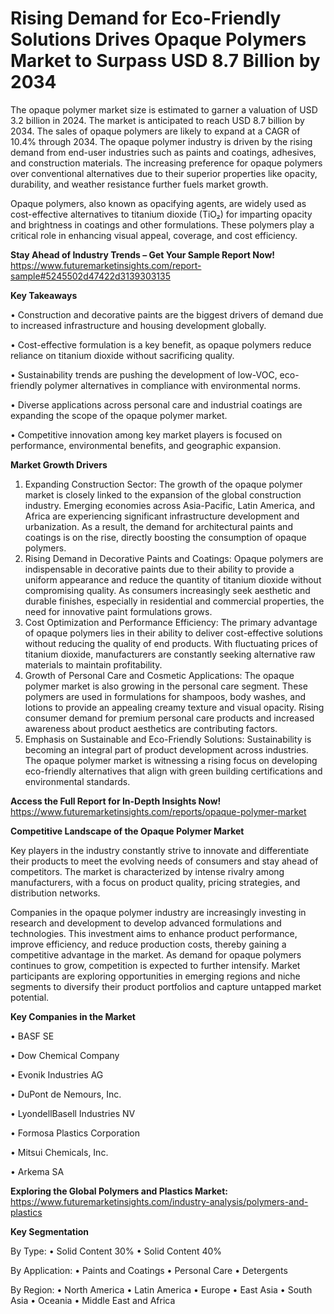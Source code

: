 # Rising Demand for Eco-Friendly Solutions Drives Opaque Polymers Market to Surpass USD 8.7 Billion by 2034

The opaque polymer market size is estimated to garner a valuation of USD 3.2 billion in 2024.   The market is anticipated to reach USD 8.7 billion by 2034. The sales of opaque polymers are likely to expand at a CAGR of 10.4% through 2034. The opaque polymer industry is driven by the rising demand from end-user industries such as paints and coatings, adhesives, and construction materials. The increasing preference for opaque polymers over conventional alternatives due to their superior properties like opacity, durability, and weather resistance further fuels market growth. 

Opaque polymers, also known as opacifying agents, are widely used as cost-effective alternatives to titanium dioxide (TiO₂) for imparting opacity and brightness in coatings and other formulations. These polymers play a critical role in enhancing visual appeal, coverage, and cost efficiency.

**Stay Ahead of Industry Trends – Get Your Sample Report Now!** https://www.futuremarketinsights.com/report-sample#5245502d47422d3139303135

**Key Takeaways**

•	Construction and decorative paints are the biggest drivers of demand due to increased infrastructure and housing development globally.

•	Cost-effective formulation is a key benefit, as opaque polymers reduce reliance on titanium dioxide without sacrificing quality.

•	Sustainability trends are pushing the development of low-VOC, eco-friendly polymer alternatives in compliance with environmental norms.

•	Diverse applications across personal care and industrial coatings are expanding the scope of the opaque polymer market.

•	Competitive innovation among key market players is focused on performance, environmental benefits, and geographic expansion.

**Market Growth Drivers**

1. Expanding Construction Sector: The growth of the opaque polymer market is closely linked to the expansion of the global construction industry. Emerging economies across Asia-Pacific, Latin America, and Africa are experiencing significant infrastructure development and urbanization. As a result, the demand for architectural paints and coatings is on the rise, directly boosting the consumption of opaque polymers.
2. Rising Demand in Decorative Paints and Coatings: Opaque polymers are indispensable in decorative paints due to their ability to provide a uniform appearance and reduce the quantity of titanium dioxide without compromising quality. As consumers increasingly seek aesthetic and durable finishes, especially in residential and commercial properties, the need for innovative paint formulations grows.
3. Cost Optimization and Performance Efficiency: The primary advantage of opaque polymers lies in their ability to deliver cost-effective solutions without reducing the quality of end products. With fluctuating prices of titanium dioxide, manufacturers are constantly seeking alternative raw materials to maintain profitability.
4. Growth of Personal Care and Cosmetic Applications: The opaque polymer market is also growing in the personal care segment. These polymers are used in formulations for shampoos, body washes, and lotions to provide an appealing creamy texture and visual opacity. Rising consumer demand for premium personal care products and increased awareness about product aesthetics are contributing factors.
5. Emphasis on Sustainable and Eco-Friendly Solutions: Sustainability is becoming an integral part of product development across industries. The opaque polymer market is witnessing a rising focus on developing eco-friendly alternatives that align with green building certifications and environmental standards.

**Access the Full Report for In-Depth Insights Now!** https://www.futuremarketinsights.com/reports/opaque-polymer-market

**Competitive Landscape of the Opaque Polymer Market**

Key players in the industry constantly strive to innovate and differentiate their products to meet the evolving needs of consumers and stay ahead of competitors. The market is characterized by intense rivalry among manufacturers, with a focus on product quality, pricing strategies, and distribution networks.

Companies in the opaque polymer industry are increasingly investing in research and development to develop advanced formulations and technologies. This investment aims to enhance product performance, improve efficiency, and reduce production costs, thereby gaining a competitive advantage in the market.  As demand for opaque polymers continues to grow, competition is expected to further intensify. Market participants are exploring opportunities in emerging regions and niche segments to diversify their product portfolios and capture untapped market potential.

**Key Companies in the Market**

•	BASF SE

•	Dow Chemical Company

•	Evonik Industries AG

•	DuPont de Nemours, Inc.

•	LyondellBasell Industries NV

•	Formosa Plastics Corporation

•	Mitsui Chemicals, Inc.

•	Arkema SA

**Exploring the Global Polymers and Plastics Market:** https://www.futuremarketinsights.com/industry-analysis/polymers-and-plastics

**Key Segmentation**

By Type:
•	Solid Content 30%
•	Solid Content 40%

By Application:
•	Paints and Coatings
•	Personal Care
•	Detergents

By Region:
•	North America
•	Latin America
•	Europe
•	East Asia
•	South Asia
•	Oceania
•	Middle East and Africa

